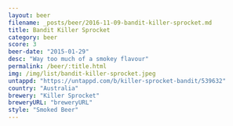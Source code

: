 ```yaml
---
layout: beer
filename: _posts/beer/2016-11-09-bandit-killer-sprocket.md
title: Bandit Killer Sprocket
category: beer
score: 3
beer-date: "2015-01-29"
desc: "Way too much of a smokey flavour"
permalink: /beer/:title.html
img: /img/list/bandit-killer-sprocket.jpeg
untappd: "https://untappd.com/b/killer-sprocket-bandit/539632"
country: "Australia"
brewery: "Killer Sprocket"
breweryURL: "breweryURL"
style: "Smoked Beer"
---
```

